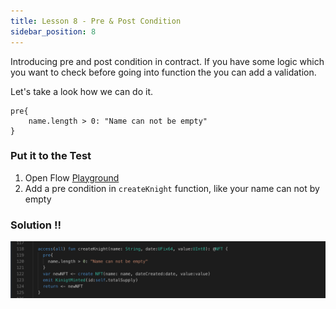 ```yaml
---
title: Lesson 8 - Pre & Post Condition
sidebar_position: 8
---
```


Introducing pre and post condition in contract. If you have some logic which you want to check before going into function the you can add a validation.

Let's take a look how we can do it.

```cadence
pre{
    name.length > 0: "Name can not be empty"
}
```

### Put it to the Test

1. Open Flow [Playground](https://play.flow.com/)
2. Add a pre condition in `createKnight` function, like your name can not by empty

### Solution !!

![Alt text](image-15.png)
